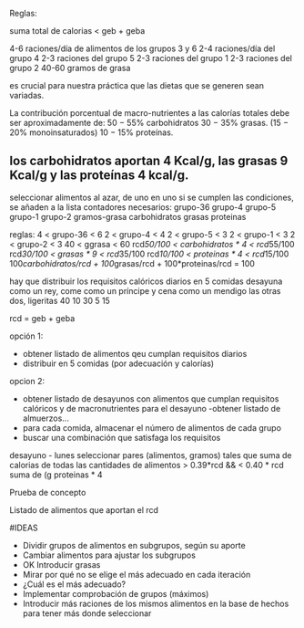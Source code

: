 Reglas:

suma total de calorias < geb + geba

4-6 raciones/día de alimentos de los grupos 3 y 6
2-4 raciones/día del grupo 4
2-3 raciones del grupo 5
2-3 raciones del grupo 1
2-3 raciones del grupo 2
40-60 gramos de grasa

es crucial para nuestra práctica que las dietas que se generen
sean variadas.

La contribución porcentual de
macro-nutrientes a las calorías totales debe ser aproximadamente de:
50 − 55% carbohidratos
30 − 35% grasas. (15 − 20% monoinsaturados)
10 − 15% proteínas.


los carbohidratos aportan 4 Kcal/g, las grasas 9
Kcal/g y las proteínas 4 kcal/g.
--------------------------
seleccionar alimentos al azar, de uno en uno
si se cumplen las condiciones, se añaden a la lista
contadores necesarios:
grupo-36
grupo-4
grupo-5
grupo-1
grupo-2
gramos-grasa
carbohidratos
grasas
proteinas

reglas:
4 < grupo-36 < 6
2 < grupo-4 < 4
2 < grupo-5 < 3
2 < grupo-1 < 3
2 < grupo-2 < 3
40 < ggrasa < 60
rcd*50/100 < carbohidratos * 4 <  rcd*55/100
rcd*30/100 < grasas * 9 <  rcd*35/100
rcd*10/100 < proteinas * 4 <  rcd*15/100
100*carbohidratos/rcd + 100*grasas/rcd + 100*proteinas/rcd = 100

hay que distribuir los requisitos calóricos diarios en 5 comidas
desayuna como un rey, come como un príncipe y cena como un mendigo
las otras dos, ligeritas
40
10
30
5
15

rcd = geb + geba

opción 1:
- obtener listado de alimentos qeu cumplan requisitos diarios
- distribuir en 5 comidas (por adecuación y calorías)

opcion 2:
- obtener listado de desayunos con alimentos que cumplan requisitos calóricos y de macronutrientes para el desayuno
-obtener listado de almuerzos...
- para cada comida, almacenar el número de alimentos de cada grupo
- buscar una combinación que satisfaga los requisitos



desayuno - lunes
seleccionar pares (alimentos, gramos) tales que
suma de calorias de todas las cantidades de alimentos > 0.39*rcd && < 0.40 * rcd
suma de (g proteinas * 4 


Prueba de concepto

Listado de alimentos que aportan el rcd


#IDEAS
- Dividir grupos de alimentos en subgrupos, según su aporte
- Cambiar alimentos para ajustar los subgrupos
- OK Introducir grasas
- Mirar por qué no se elige el más adecuado en cada iteración
- ¿Cuál es el más adecuado?
- Implementar comprobación de grupos (máximos)
- Introducir más raciones de los mismos alimentos en la base de hechos para tener más donde seleccionar